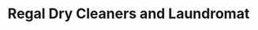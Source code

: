 ---
title: "Regal Dry Cleaners and Laundromat"
url: /albany/regal-dry-cleaners-and-laundromat/
shop: laundry
---